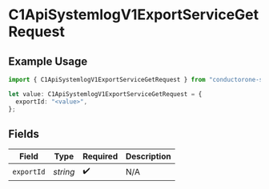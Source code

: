 # C1ApiSystemlogV1ExportServiceGetRequest

## Example Usage

```typescript
import { C1ApiSystemlogV1ExportServiceGetRequest } from "conductorone-sdk-typescript/sdk/models/operations";

let value: C1ApiSystemlogV1ExportServiceGetRequest = {
  exportId: "<value>",
};
```

## Fields

| Field              | Type               | Required           | Description        |
| ------------------ | ------------------ | ------------------ | ------------------ |
| `exportId`         | *string*           | :heavy_check_mark: | N/A                |